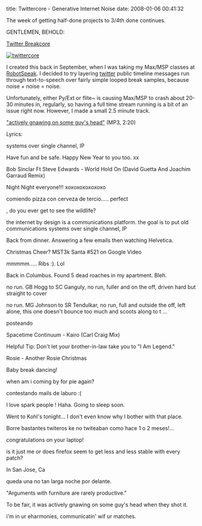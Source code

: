 title: Twittercore - Generative Internet Noise
date: 2008-01-06 00:41:32

The week of getting half-done projects to 3/4th done continues.

GENTLEMEN, BEHOLD:

[Twitter Breakcore][1]

[![twittercore][2]][3]

I created this back in September, when I was taking my Max/MSP classes at [RobotSpeak][4]. I decided to try layering [twitter][5] public timeline messages run through text-to-speech over fairly simple looped break samples, because noise + noise = noise.

Unfortunately, either Py/Ext or flite~ is causing Max/MSP to crash about 20-30 minutes in, regularly, so having a full time stream running is a bit of an issue right now. However, I made a small 2.5 minute track. 

["actively gnawing on some guy's head"][6] (MP3, 2:20)

Lyrics:

systems over single channel, IP

Have fun and be safe. Happy New Year to you too. xx

Bob Sinclar Ft Steve Edwards - World Hold On (David Guetta And Joachim Garraud Remix)

Night Night everyone!!! xoxoxoxoxoxoxo

comiendo pizza con cerveza de tercio..... perfect

, do you ever get to see the wildlife?

the internet by design is a communications platform. the goal is to put old communications systems over single channel, IP

Back from dinner. Answering a few emails then watching Helvetica.

Christmas Cheer? MST3k Santa #521 on Google Video

mmmmm..... Ribs :). Lol

Back in Columbus. Found 5 dead roaches in my apartment. Bleh.

no run. GB Hogg to SC Ganguly, no run, fuller and on the off, driven hard but straight to cover

no run. MG Johnson to SR Tendulkar, no run, full and outside the off, left alone, this one doesn't bounce too much and scoots along to t ...

posteando

Spacetime Continuum - Kairo (Carl Craig Mix)

Helpful Tip: Don't let your brother-in-law take you to "I Am Legend."

Rosie - Another Rosie Christmas

Baby break dancing!

when am i coming by for pie again?

contestando mails de laburo :(

I love spark people ! Haha. Going to sleep soon.

Went to Kohl's tonight... I don't even know why I bother with that place.

Borre bastantes twiteros ke no twiteaban como hace 1 o 2 meses!...

congratulations on your laptop!

is it just me or does firefox seem to get less and less stable with every patch?

In San Jose, Ca

queda una no tan larga noche por delante.

"Arguments with furniture are rarely productive."

To be fair, it was actively gnawing on some guy's head when they shot it.

i'm in ur eharmonies, communicatin' wif ur matches. 

   [1]: http://www.30helensagree.com/mcinterwebz/
   [2]: http://farm3.static.flickr.com/2189/2139791847_34dca32750_m.jpg
   [3]: http://www.flickr.com/photos/qdot76367/2139791847/ (twittercore by qdot76367, on Flickr)
   [4]: http://www.robotspeak.com
   [5]: http://www.twitter.com
   [6]: http://www.30helensagree.com/mcinterwebz/twittercore1.mp3

